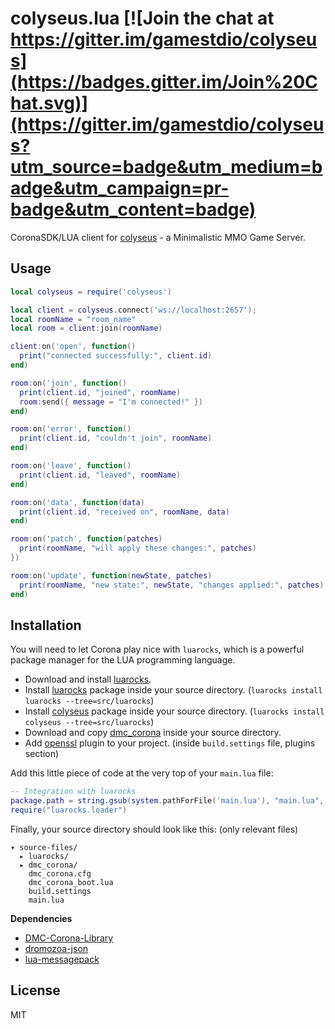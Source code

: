 # colyseus.lua [![Join the chat at https://gitter.im/gamestdio/colyseus](https://badges.gitter.im/Join%20Chat.svg)](https://gitter.im/gamestdio/colyseus?utm_source=badge&utm_medium=badge&utm_campaign=pr-badge&utm_content=badge)

CoronaSDK/LUA client for [colyseus](https://github.com/gamestdio/colyseus) - a
Minimalistic MMO Game Server.

## Usage

```lua
local colyseus = require('colyseus')

local client = colyseus.connect('ws://localhost:2657');
local roomName = "room_name"
local room = client:join(roomName)

client:on('open', function()
  print("connected successfully:", client.id)
end)

room:on('join', function()
  print(client.id, "joined", roomName)
  room:send({ message = "I'm connected!" })
end)

room:on('error', function()
  print(client.id, "couldn't join", roomName)
end)

room:on('leave', function()
  print(client.id, "leaved", roomName)
end)

room:on('data', function(data)
  print(client.id, "received on", roomName, data)
end)

room:on('patch', function(patches)
  print(roomName, "will apply these changes:", patches)
})

room:on('update', function(newState, patches)
  print(roomName, "new state:", newState, "changes applied:", patches)
end)
```

## Installation

You will need to let Corona play nice with `luarocks`, which is a powerful
package manager for the LUA programming language.

- Download and install
  [luarocks](https://github.com/keplerproject/luarocks/wiki/Download#installing).
- Install [luarocks](https://luarocks.org/modules/hisham/luarocks) package
  inside your source directory. (`luarocks install luarocks --tree=src/luarocks`)
- Install [colyseus](https://luarocks.org/modules/endel/colyseus) package inside
  your source directory. (`luarocks install colyseus --tree=src/luarocks`)
- Download and copy
  [dmc_corona](https://github.com/dmccuskey/DMC-Corona-Library/) inside your
  source directory.
- Add [openssl](https://docs.coronalabs.com/plugin/openssl/) plugin to your
  project. (inside `build.settings` file, plugins section)

Add this little piece of code at the very top of your `main.lua` file:

```lua
-- Integration with luarocks
package.path = string.gsub(system.pathForFile('main.lua'), "main.lua", 'luarocks/share/lua/5.2/?.lua') .. ';' .. package.path
require("luarocks.loader")
```

Finally, your source directory should look like this: (only relevant files)

```
▾ source-files/
  ▸ luarocks/
  ▸ dmc_corona/
    dmc_corona.cfg
    dmc_corona_boot.lua
    build.settings
    main.lua
```

**Dependencies**

- [DMC-Corona-Library](https://github.com/dmccuskey/DMC-Corona-Library)
- [dromozoa-json](https://github.com/dromozoa/dromozoa-json)
- [lua-messagepack](https://github.com/fperrad/lua-MessagePack)

## License

MIT
